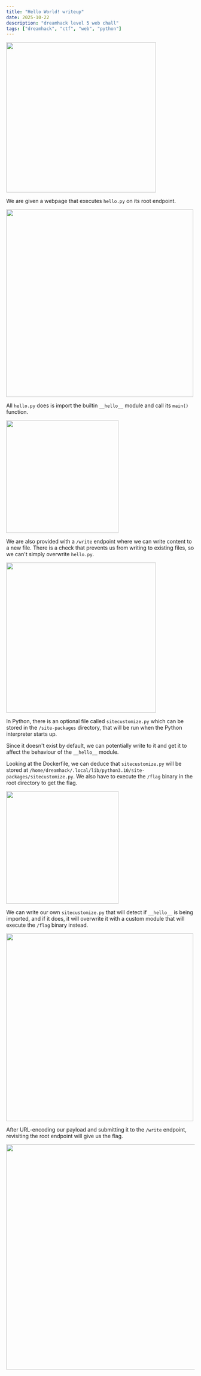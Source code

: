 ```yaml
---
title: "Hello World! writeup"
date: 2025-10-22
description: "dreamhack level 5 web chall"
tags: ["dreamhack", "ctf", "web", "python"]
---
```


<img src="/blog/dreamhack_hello_world_writeup/images/chall.png" width=400>

We are given a webpage that executes `hello.py` on its root endpoint.    

<img src="/blog/dreamhack_hello_world_writeup/images/index.png" width=500>

All `hello.py` does is import the builtin `__hello__` module and call its `main()` function.  

<img src="/blog/dreamhack_hello_world_writeup/images/hello.png" width=300>

We are also provided with a `/write` endpoint where we can write content to a new file. There is a check that prevents us from writing to existing files, so we can't simply overwrite `hello.py`.  

<img src="/blog/dreamhack_hello_world_writeup/images/write.png" width=400>

In Python, there is an optional file called `sitecustomize.py` which can be stored in the `/site-packages` directory, that will be run when the Python interpreter starts up.  

Since it doesn't exist by default, we can potentially write to it and get it to affect the behaviour of the `__hello__` module.  

Looking at the Dockerfile, we can deduce that `sitecustomize.py` will be stored at `/home/dreamhack/.local/lib/python3.10/site-packages/sitecustomize.py`. We also have to execute the `/flag` binary in the root directory to get the flag.  

<img src="/blog/dreamhack_hello_world_writeup/images/dockerfile.png" width=300>

We can write our own `sitecustomize.py` that will detect if `__hello__` is being imported, and if it does, it will overwrite it with a custom module that will execute the `/flag` binary instead.  

<img src="/blog/dreamhack_hello_world_writeup/images/exploit.png" width=500>

After URL-encoding our payload and submitting it to the `/write` endpoint, revisiting the root endpoint will give us the flag.  

<img src="/blog/dreamhack_hello_world_writeup/images/flag.png" width=600>